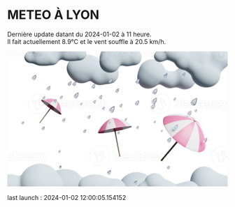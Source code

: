 # METEO À LYON

Dernière update datant du 2024-01-02 à 11 heure.  
Il fait actuellement 8.9°C et le vent souffle à 20.5 km/h.      

![](./.github/rain.png)

last launch : 2024-01-02 12:00:05.154152
